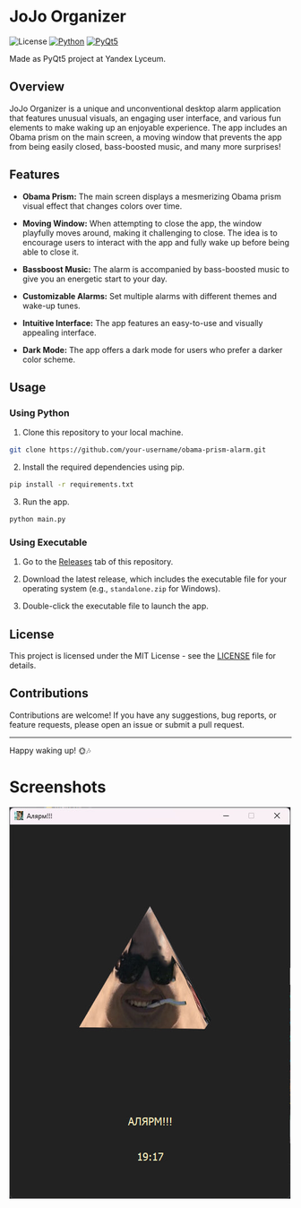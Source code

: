 # JoJo Organizer

![License](https://img.shields.io/github/license/dmhd6219/SocialNetwork)
[![Python](https://img.shields.io/badge/python-blue.svg)](https://www.python.org/)
[![PyQt5](https://img.shields.io/badge/PyQt5-blue.svg)](https://www.riverbankcomputing.com/software/pyqt/intro)

Made as PyQt5 project at Yandex Lyceum.

## Overview

JoJo Organizer is a unique and unconventional desktop alarm application 
that features unusual visuals, an engaging user interface, and various fun elements
to make waking up an enjoyable experience. The app includes an Obama prism on the main screen, 
a moving window that prevents the app from being easily closed, bass-boosted music, and many more surprises!

## Features

- **Obama Prism:** The main screen displays a mesmerizing Obama prism visual effect that changes colors over time.

- **Moving Window:** When attempting to close the app, the window playfully moves around, making it challenging to close. The idea is to encourage users to interact with the app and fully wake up before being able to close it.

- **Bassboost Music:** The alarm is accompanied by bass-boosted music to give you an energetic start to your day.

- **Customizable Alarms:** Set multiple alarms with different themes and wake-up tunes.

- **Intuitive Interface:** The app features an easy-to-use and visually appealing interface.

- **Dark Mode:** The app offers a dark mode for users who prefer a darker color scheme.

## Usage

### Using Python
1. Clone this repository to your local machine.

```bash
git clone https://github.com/your-username/obama-prism-alarm.git
```

2. Install the required dependencies using pip.

```bash
pip install -r requirements.txt
```

3. Run the app.

```bash
python main.py
```
### Using Executable

1. Go to the [Releases](https://github.com/dmhd6219/JoJoOrganizer/releases) tab of this repository.

2. Download the latest release, which includes the executable file for your operating system (e.g., `standalone.zip` for Windows).

3. Double-click the executable file to launch the app.


## License

This project is licensed under the MIT License - see the [LICENSE](LICENSE) file for details.

## Contributions

Contributions are welcome! If you have any suggestions, bug reports, or feature requests, please open an issue or submit
a pull request.

---
Happy waking up! 🌞🎶
# Screenshots
![Main Window](/screenshots/Screenshot_8.png)

